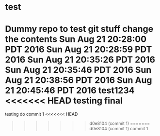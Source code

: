 # test
Dummy repo to test git stuff
change the contents
Sun Aug 21 20:28:00 PDT 2016
Sun Aug 21 20:28:59 PDT 2016
Sun Aug 21 20:35:26 PDT 2016
Sun Aug 21 20:35:46 PDT 2016
Sun Aug 21 20:38:56 PDT 2016
Sun Aug 21 20:45:46 PDT 2016
test1234
<<<<<<< HEAD
testing final
=======
testing
do 
commit 1
<<<<<<< HEAD
>>>>>>> d0e8104 (commit 1)
=======
>>>>>>> d0e8104 (commit 1)
commit 1
